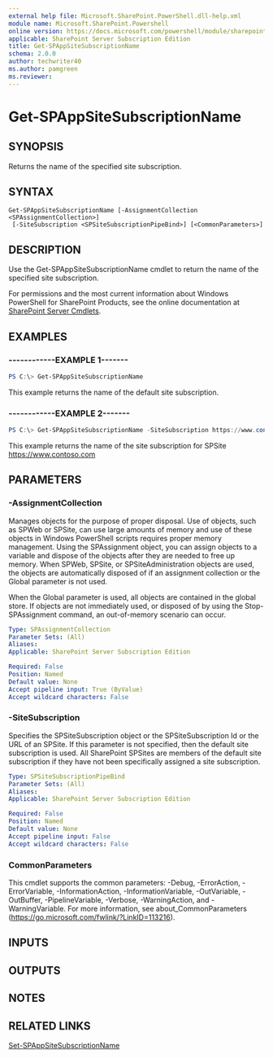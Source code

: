 ```yaml
---
external help file: Microsoft.SharePoint.PowerShell.dll-help.xml
module name: Microsoft.SharePoint.Powershell
online version: https://docs.microsoft.com/powershell/module/sharepoint-server/get-spappsitesubscriptionname
applicable: SharePoint Server Subscription Edition
title: Get-SPAppSiteSubscriptionName
schema: 2.0.0
author: techwriter40
ms.author: pamgreen
ms.reviewer:
---
```


# Get-SPAppSiteSubscriptionName

## SYNOPSIS

Returns the name of the specified site subscription.



## SYNTAX

```
Get-SPAppSiteSubscriptionName [-AssignmentCollection <SPAssignmentCollection>]
 [-SiteSubscription <SPSiteSubscriptionPipeBind>] [<CommonParameters>]
```

## DESCRIPTION
Use the Get-SPAppSiteSubscriptionName cmdlet to return the name of the specified site subscription.

For permissions and the most current information about Windows PowerShell for SharePoint Products, see the online documentation at [SharePoint Server Cmdlets](https://docs.microsoft.com/powershell/sharepoint/sharepoint-server/sharepoint-server-cmdlets).

## EXAMPLES

### ------------EXAMPLE 1------- 
```powershell
PS C:\> Get-SPAppSiteSubscriptionName
```

This example returns the name of the default site subscription.

### ------------EXAMPLE 2------- 
```powershell
PS C:\> Get-SPAppSiteSubscriptionName -SiteSubscription https://www.contoso.com
```

This example returns the name of the site subscription for SPSite https://www.contoso.com

## PARAMETERS

### -AssignmentCollection
Manages objects for the purpose of proper disposal.
Use of objects, such as SPWeb or SPSite, can use large amounts of memory and use of these objects in Windows PowerShell scripts requires proper memory management.
Using the SPAssignment object, you can assign objects to a variable and dispose of the objects after they are needed to free up memory.
When SPWeb, SPSite, or SPSiteAdministration objects are used, the objects are automatically disposed of if an assignment collection or the Global parameter is not used.

When the Global parameter is used, all objects are contained in the global store.
If objects are not immediately used, or disposed of by using the Stop-SPAssignment command, an out-of-memory scenario can occur.

```yaml
Type: SPAssignmentCollection
Parameter Sets: (All)
Aliases: 
Applicable: SharePoint Server Subscription Edition

Required: False
Position: Named
Default value: None
Accept pipeline input: True (ByValue)
Accept wildcard characters: False
```

### -SiteSubscription
Specifies the SPSiteSubscription object or the SPSiteSubscription Id or the URL of an SPSite.
If this parameter is not specified, then the default site subscription is used.
All SharePoint SPSites are members of the default site subscription if they have not been specifically assigned a site subscription.

```yaml
Type: SPSiteSubscriptionPipeBind
Parameter Sets: (All)
Aliases: 
Applicable: SharePoint Server Subscription Edition

Required: False
Position: Named
Default value: None
Accept pipeline input: False
Accept wildcard characters: False
```

### CommonParameters
This cmdlet supports the common parameters: -Debug, -ErrorAction, -ErrorVariable, -InformationAction, -InformationVariable, -OutVariable, -OutBuffer, -PipelineVariable, -Verbose, -WarningAction, and -WarningVariable. For more information, see about_CommonParameters (https://go.microsoft.com/fwlink/?LinkID=113216).

## INPUTS

## OUTPUTS

## NOTES

## RELATED LINKS

[Set-SPAppSiteSubscriptionName](Set-SPAppSiteSubscriptionName.md)

